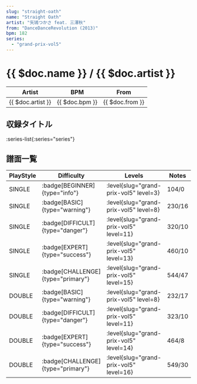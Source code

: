 ```yaml
---
slug: "straight-oath"
name: "Straight Oath"
artist: "矢鴇つかさ feat. 三澤秋"
from: "DanceDanceRevolution (2013)"
bpm: 182
series:
  - "grand-prix-vol5"
---
```


# {{ $doc.name }} / {{ $doc.artist }}

|Artist|BPM|From|
|------|---|----|
|{{ $doc.artist }}|{{ $doc.bpm }}|{{ $doc.from }}|

## 収録タイトル

:series-list{:series="series"}

## 譜面一覧

|PlayStyle|Difficulty|Levels|Notes|Movie|
|---------|----------|------|-----|-----|
|SINGLE| :badge[BEGINNER]{type="info"}|<div class="field is-grouped is-grouped-multiline"> :level{slug="grand-prix-vol5" level=3}</div>|104/0||
|SINGLE| :badge[BASIC]{type="warning"}|<div class="field is-grouped is-grouped-multiline"> :level{slug="grand-prix-vol5" level=8}</div>|230/16||
|SINGLE| :badge[DIFFICULT]{type="danger"}|<div class="field is-grouped is-grouped-multiline"> :level{slug="grand-prix-vol5" level=11}</div>|320/10||
|SINGLE| :badge[EXPERT]{type="success"}|<div class="field is-grouped is-grouped-multiline"> :level{slug="grand-prix-vol5" level=13}</div>|460/10||
|SINGLE| :badge[CHALLENGE]{type="primary"}|<div class="field is-grouped is-grouped-multiline"> :level{slug="grand-prix-vol5" level=15}</div>|544/47||
|DOUBLE| :badge[BASIC]{type="warning"}|<div class="field is-grouped is-grouped-multiline"> :level{slug="grand-prix-vol5" level=8}</div>|232/17||
|DOUBLE| :badge[DIFFICULT]{type="danger"}|<div class="field is-grouped is-grouped-multiline"> :level{slug="grand-prix-vol5" level=11}</div>|323/10||
|DOUBLE| :badge[EXPERT]{type="success"}|<div class="field is-grouped is-grouped-multiline"> :level{slug="grand-prix-vol5" level=14}</div>|464/8||
|DOUBLE| :badge[CHALLENGE]{type="primary"}|<div class="field is-grouped is-grouped-multiline"> :level{slug="grand-prix-vol5" level=16}</div>|549/30||
